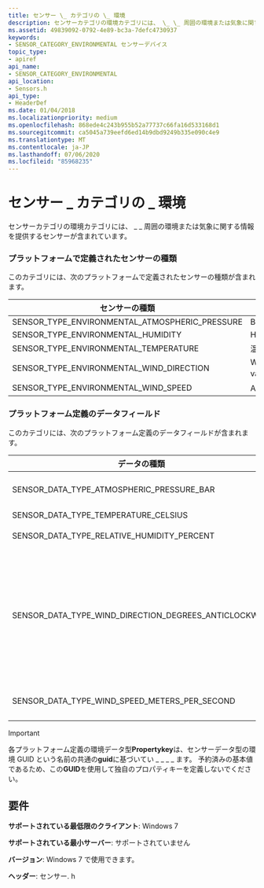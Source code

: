 ```yaml
---
title: センサー \_ カテゴリの \_ 環境
description: センサーカテゴリの環境カテゴリには、 \_ \_ 周囲の環境または気象に関する情報を提供するセンサーが含まれています。
ms.assetid: 49839092-0792-4e89-bc3a-7defc4730937
keywords:
- SENSOR_CATEGORY_ENVIRONMENTAL センサーデバイス
topic_type:
- apiref
api_name:
- SENSOR_CATEGORY_ENVIRONMENTAL
api_location:
- Sensors.h
api_type:
- HeaderDef
ms.date: 01/04/2018
ms.localizationpriority: medium
ms.openlocfilehash: 868ede4c243b955b52a77737c66fa16d533168d1
ms.sourcegitcommit: ca5045a739eefd6ed14b9dbd9249b335e090c4e9
ms.translationtype: MT
ms.contentlocale: ja-JP
ms.lasthandoff: 07/06/2020
ms.locfileid: "85968235"
---
```

# <a name="sensor_category_environmental"></a>センサー \_ カテゴリの \_ 環境


センサーカテゴリの環境カテゴリには、 \_ \_ 周囲の環境または気象に関する情報を提供するセンサーが含まれています。

### <a name="platform-defined-sensor-types"></a>プラットフォームで定義されたセンサーの種類

このカテゴリには、次のプラットフォームで定義されたセンサーの種類が含まれます。

|センサーの種類|説明|
|--|--|
|SENSOR_TYPE_ENVIRONMENTAL_ATMOSPHERIC_PRESSURE|Barometers.|
|SENSOR_TYPE_ENVIRONMENTAL_HUMIDITY|Hygrometers.|
|SENSOR_TYPE_ENVIRONMENTAL_TEMPERATURE|温度計.|
|SENSOR_TYPE_ENVIRONMENTAL_WIND_DIRECTION|Weather vanes。|
|SENSOR_TYPE_ENVIRONMENTAL_WIND_SPEED|Anemometers。|

 

### <a name="platform-defined-data-fields"></a>プラットフォーム定義のデータフィールド

このカテゴリには、次のプラットフォーム定義のデータフィールドが含まれます。

|データの種類|Type|説明|
|--|--|--|
|SENSOR_DATA_TYPE_ATMOSPHERIC_PRESSURE_BAR|VT_R4|Atmospheres (バー) の大気圧。|
|SENSOR_DATA_TYPE_TEMPERATURE_CELSIUS|VT_R4|気温 (摂氏)。|
|SENSOR_DATA_TYPE_RELATIVE_HUMIDITY_PERCENT|VT_R4|相対湿度 (パーセント)。|
|SENSOR_DATA_TYPE_WIND_DIRECTION_DEGREES_ANTICLOCKWISE|VT_R4|磁方位を基準とする風向 (度)。 北部は 0.0 (x 軸の上部) として表され、値は反時計回りの回転で増加します。 Z 軸は上向きの位置を示します。|
|SENSOR_DATA_TYPE_WIND_SPEED_METERS_PER_SECOND|VT_R4|1秒あたりのメートル単位の風速。|

 

>[!IMPORTANT]
> 各プラットフォーム定義の環境データ型**Propertykey**は、センサーデータ型の環境 GUID という名前の共通の**guid**に基づいてい \_ \_ \_ \_ ます。 予約済みの基本値であるため、この**GUID**を使用して独自のプロパティキーを定義しないでください。

 

## <a name="requirements"></a>要件


**サポートされている最低限のクライアント**: Windows 7

**サポートされている最小サーバー**: サポートされていません

**バージョン**: Windows 7 で使用できます。

**ヘッダー**: センサー. h



 

 





